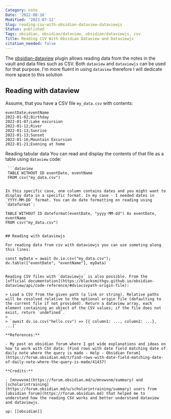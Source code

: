 ```yaml
---
Category: note
Date: '2022-08-16'
Modified: '2023-07-12'
Slug: reading-csv-with-obsidian-dataview-dataviewjs
Status: published
Tags: obsidian, obsidian/dataview, obsidian/dataviewjs, csv
Title: Reading CSV With Obsidian Dataview and Dataviewjs
citation_needed: false
---
```


The [obsidian-dataview](https://github.com/blacksmithgu/obsidian-dataview) plugin allows reading data from the notes in the vault and data files such as CSV. Both `dataview` and `dataviewjs` can be used for that purpose. I'm more fluent in using `dataview` therefore I will dedicate more space to this solution

## Reading with dataview

Assume, that you have a CSV file `my_data.csv` with contents:

```
eventDate;eventName
2022-01-02;Birthday
2022-01-07;Lake excursion
2022-01-12;River
2022-01-13;Sunrise
2022-01-13;Sunset
2022-01-16;Mountain Excursion
2022-01-21;Evening at home
```

Reading tabular data
You can read and display the contents of that file as a table using `dataview` code:

```
 ```dataview
 TABLE WITHOUT ID eventDate, eventName
 FROM csv("my_data.csv")
 ```
```

In this specific case, one column contains dates and you might want to display data in a specific format. In my case - I needed dates in `YYYY-MM-DD` format. You can do date formatting on reading using `dateformat`:

```
 ```dataview
 TABLE WITHOUT ID dateformat(eventDate, "yyyy-MM-dd") As eventDate, eventName
 FROM csv("my_data.csv")
 ```
```

## Reading with dataviewjs

For reading data from csv with dataviewjs you can use someting along this lines:

```
 ```dataviewjs
 const myData = await dv.io.csv("my_data.csv");
 dv.table(["eventDate", "eventName"], myData)
 ```
```

Reading CSV files with `dataviewjs` is also possible. From the [official documentation](https://blacksmithgu.github.io/obsidian-dataview/api/code-reference/#dviocsvpath-origin-file):

> Load a CSV from the given path (a link or string). Relative paths will be resolved relative to the optional origin file (defaulting to the current file if not provided). Return a dataview array, each element containing an object of the CSV values; if the file does not exist, return `undefined`.
>
> `await dv.io.csv("hello.csv") => [{ column1: ..., column2: ...}, ...]`

**References:**

- My post on obsidian forum where I got wide explanations and ideas on how to work with CSV data: [Find rows with date field matching date of daily note where the query is made - Help - Obsidian Forum](https://forum.obsidian.md/t/find-rows-with-date-field-matching-date-of-daily-note-where-the-query-is-made/41437)

**Credits:**

- [mnvwvnm](https://forum.obsidian.md/u/mnvwvnm/summary) and [scholarintraining](https://forum.obsidian.md/u/scholarintraining/summary) users from [obsidian forum](https://forum.obsidian.md) that helped me to understand how the reading CSV works and better understand dataview and dataviewjs.

up: [[obsidian]]
